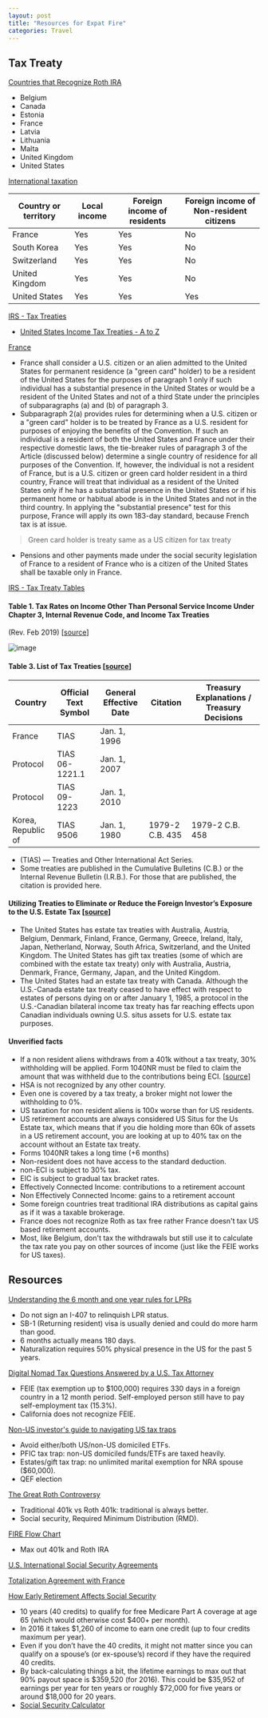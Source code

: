 ```yaml
---
layout: post
title: "Resources for Expat Fire"
categories: Travel
---
```


## Tax Treaty

[Countries that Recognize Roth IRA](https://creativeplanning.com/international/insights/expat-roth-conversions-qa/)
- Belgium
- Canada
- Estonia
- France
- Latvia
- Lithuania
- Malta
- United Kingdom
- United States

[International taxation](https://en.wikipedia.org/wiki/International\_taxation#Individuals)

| Country or territory | Local income | Foreign income of residents | Foreign income of Non-resident citizens |
| -------------------- | ------------ | --------------------------- | --------------------------------------- |
| France               | Yes          | Yes                         | No                                      |
| South Korea          | Yes          | Yes                         | No                                      |
| Switzerland          | Yes          | Yes                         | No                                      |
| United Kingdom       | Yes          | Yes                         | No                                      |
| United States        | Yes          | Yes                         | Yes                                     |

[IRS - Tax Treaties](https://www.irs.gov/individuals/international-taxpayers/tax-treaties)
- [United States Income Tax Treaties - A to Z](https://www.irs.gov/businesses/international-businesses/united-states-income-tax-treaties-a-to-z)

[France](https://www.irs.gov/businesses/international-businesses/france-tax-treaty-documents)
- France shall consider a U.S. citizen or an alien admitted to the United States for permanent residence (a "green card" holder) to be a resident of the United States for the purposes of paragraph 1 only if such individual has a substantial presence in the United States or would be a resident of the United States and not of a third State under the principles of subparagraphs (a) and (b) of paragraph 3.
- Subparagraph 2(a) provides rules for determining when a U.S. citizen or a "green card" holder is to be treated by France as a U.S. resident for purposes of enjoying the benefits of the Convention. If such an individual is a resident of both the United States and France under their respective domestic laws, the tie-breaker rules of paragraph 3 of the Article (discussed below) determine a single country of residence for all purposes of the Convention. If, however, the individual is not a resident of France, but is a U.S. citizen or green card holder resident in a third country, France will treat that individual as a resident of the United States only if he has a substantial presence in the United States or if his permanent home or habitual abode is in the United States and not in the third country. In applying the "substantial presence" test for this purpose, France will apply its own 183-day standard, because French tax is at issue.

> Green card holder is treaty same as a US citizen for tax treaty

- Pensions and other payments made under the social security legislation of France to a resident of France who is a citizen of the United States shall be taxable only in France.


[IRS - Tax Treaty Tables](https://www.irs.gov/individuals/international-taxpayers/tax-treaty-tables)

#### Table 1. Tax Rates on Income Other Than Personal Service Income Under Chapter 3, Internal Revenue Code, and Income Tax Treaties

(Rev. Feb 2019) \[[source](https://www.irs.gov/pub/irs-utl/Tax\_Treaty\_Table\_1\_2019\_Feb.pdf)]

![image](https://user-images.githubusercontent.com/40753283/219227756-7b970d0d-b658-4247-810d-ff095ebb7871.png)

#### Table 3. List of Tax Treaties \[[source](https://www.irs.gov/pub/irs-utl/Tax\_Treaty\_Table%203.pdf)]

| Country            | Official Text Symbol | General Effective Date | Citation        | Treasury Explanations / Treasury Decisions |
| ------------------ | -------------------- | ---------------------- | --------------- | ------------------------------------------ |
| France             | TIAS                 | Jan. 1, 1996           |                 |                                            |
| Protocol           | TIAS 06-1221.1       | Jan. 1, 2007           |                 |                                            |
| Protocol           | TIAS 09-1223         | Jan. 1, 2010           |                 |                                            |
| Korea, Republic of | TIAS 9506            | Jan. 1, 1980           | 1979-2 C.B. 435 | 1979-2 C.B. 458                            |

- (TIAS) — Treaties and Other International Act Series.
- Some treaties are published in the Cumulative Bulletins (C.B.) or the Internal Revenue Bulletin (I.R.B.). For those that are published, the citation is provided here.

#### Utilizing Treaties to Eliminate or Reduce the Foreign Investor’s Exposure to the U.S. Estate Tax \[[source](https://sftaxcounsel.com/a-deep-dive-into-u-s-estate-and-gift-tax-treaties/)]

- The United States has estate tax treaties with Australia, Austria, Belgium, Denmark, Finland, France, Germany, Greece, Ireland, Italy, Japan, Netherland, Norway, South Africa, Switzerland, and the United Kingdom. The United States has gift tax treaties (some of which are combined with the estate tax treaty) only with Australia, Austria, Denmark, France, Germany, Japan, and the United Kingdom.
- The United States had an estate tax treaty with Canada. Although the U.S.-Canada estate tax treaty ceased to have effect with respect to estates of persons dying on or after January 1, 1985, a protocol in the U.S.-Canadian bilateral income tax treaty has far reaching effects upon Canadian individuals owning U.S. situs assets for U.S. estate tax purposes.

#### Unverified facts

- If a non resident aliens withdraws from a 401k without a tax treaty, 30% withholding will be applied. Form 1040NR must be filed to claim the amount that was withheld due to the contributions being ECI. \[[source](https://www.reddit.com/r/EuropeFIRE/comments/mgajqq/europeans\_with\_us\_retirement\_plans/)]
- HSA is not recognized by any other country.
- Even one is covered by a tax treaty, a broker might not lower the withholding to 0%.
- US taxation for non resident aliens is 100x worse than for US residents.
- US retirement accounts are always considered US Situs for the Us Estate tax, which means that if you die holding more than 60k of assets in a US retirement account, you are looking at up to 40% tax on the account without an Estate tax treaty.
- Forms 1040NR takes a long time (+6 months)
- Non-resident does not have access to the standard deduction.
- non-ECI is subject to 30% tax.
- EIC is subject to gradual tax bracket rates.
- Effectively Connected Income: contributions to a retirement account
- Non Effectively Connected Income: gains to a retirement account
- Some foreign countries treat traditional IRA distributions as capital gains as if it was a taxable brokerage.
- France does not recognize Roth as tax free rather France doesn't tax US based retirement accounts.
- Most, like Belgium, don't tax the withdrawals but still use it to calculate the tax rate you pay on other sources of income (just like the FEIE works for US taxes).


## Resources

[Understanding the 6 month and one year rules for LPRs](https://reddi.tk/r/us_immigration/comments/nja5ds/understanding_the_6_month_and_one_year_rules_for/)
- Do not sign an I-407 to relinquish LPR status.
- SB-1 (Returning resident) visa is usually denied and could do more harm than good.
- 6 months actually means 180 days.
- Naturalization requires 50% physical presence in the US for the past 5 years.

[Digital Nomad Tax Questions Answered by a U.S. Tax Attorney](https://www.whereverwriter.com/digital-nomad-tax-questions/#What_is_the_Foreign_Earned_Income_Exclusion_FEIE_and_can_digital_nomads_use_it)
- FEIE (tax exemption up to $100,000) requires 330 days in a foreign country in a 12 month period. Self-employed person still have to pay self-employment tax (15.3%).
- California does not recognize FEIE.

[Non-US investor's guide to navigating US tax traps](https://www.bogleheads.org/wiki/Non-US_investor%27s_guide_to_navigating_US_tax_traps)
- Avoid either/both US/non-US domiciled ETFs.
- PFIC tax trap: non-US domiciled funds/ETFs are taxed heavily.
- Estates/gift tax trap: no unlimited marital exemption for NRA spouse ($60,000).
- QEF election

[The Great Roth Controversy](https://www.gocurrycracker.com/roth-sucks/)
- Traditional 401k vs Roth 401k: traditional is always better.
- Social security, Required Minimum Distribution (RMD).

[FIRE Flow Chart](https://u.cubeupload.com/demonlesondledon/FIREFlowChart.png)
- Max out 401k and Roth IRA

[](https://reddi.tk/r/USExpatTaxes/comments/11bxzoc/i_have_been_fighting_for_7_years_against_fatca/)


[U.S. International Social Security Agreements](https://www.ssa.gov/international/agreements_overview.html)

[Totalization Agreement with France ](https://www.ssa.gov/international/Agreement_Pamphlets/france.html)


[How Early Retirement Affects Social Security](https://rootofgood.com/early-retirement-social-security/)
- 10 years (40 credits) to qualify for free Medicare Part A coverage at age 65 (which would otherwise cost $400+ per month).
- In 2016 it takes $1,260 of income to earn one credit (up to four credits maximum per year).
- Even if you don’t have the 40 credits, it might not matter since you can qualify on a spouse’s (or ex-spouse’s) record if they have the required 40 credits.
- By back-calculating things a bit, the lifetime earnings to max out that 90% payout space is $359,520 (for 2016).  This could be $35,952 of earnings per year for ten years or roughly $72,000 for five years or around $18,000 for 20 years.
- [Social Security Calculator](https://ssa.tools/)
